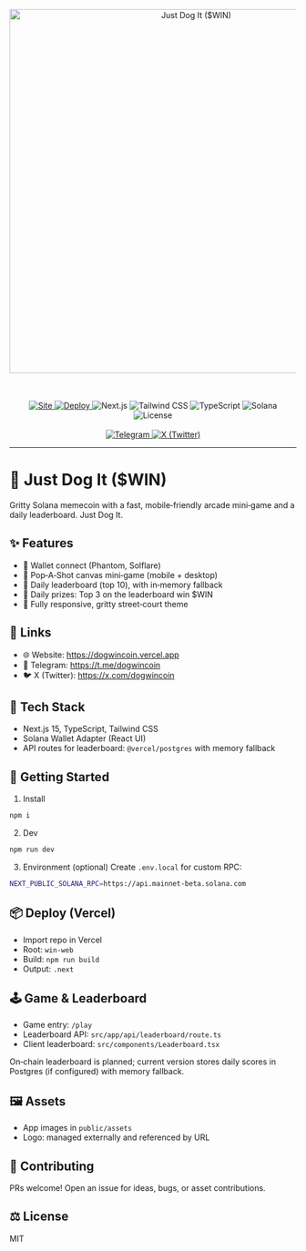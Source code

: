 <div align="center">

  <a href="https://dogwincoin.vercel.app"><img src="https://i.ibb.co/YBKYJ9BT/dogwincoin.png" alt="Just Dog It ($WIN)" width="640"/></a>

  <br/>
  <br/>

  <a href="https://dogwincoin.vercel.app">
    <img alt="Site" src="https://img.shields.io/badge/site-dogwincoin.vercel.app-34D399?logo=vercel&logoColor=white"/>
  </a>
  <a href="https://vercel.com">
    <img alt="Deploy" src="https://img.shields.io/badge/deploy-Vercel-000000?logo=vercel&logoColor=white"/>
  </a>
  <img alt="Next.js" src="https://img.shields.io/badge/Next.js-15-000000?logo=next.js"/>
  <img alt="Tailwind CSS" src="https://img.shields.io/badge/Tailwind-3-06B6D4?logo=tailwindcss&logoColor=white"/>
  <img alt="TypeScript" src="https://img.shields.io/badge/TypeScript-5-3178C6?logo=typescript&logoColor=white"/>
  <img alt="Solana" src="https://img.shields.io/badge/Solana-mainnet-9945FF?logo=solana&logoColor=white"/>
  <img alt="License" src="https://img.shields.io/badge/License-MIT-16a34a"/>

  <br/>
  <br/>

  <a href="https://t.me/dogwincoin">
    <img alt="Telegram" src="https://img.shields.io/badge/Telegram-@dogwincoin-2CA5E0?logo=telegram&logoColor=white"/>
  </a>
  <a href="https://x.com/dogwincoin">
    <img alt="X (Twitter)" src="https://img.shields.io/badge/X-@dogwincoin-000000?logo=x&logoColor=white"/>
  </a>

</div>

---

# 🐶 Just Dog It ($WIN)

Gritty Solana memecoin with a fast, mobile‑friendly arcade mini‑game and a daily leaderboard. Just Dog It.

## ✨ Features
- 🔐 Wallet connect (Phantom, Solflare)
- 🏀 Pop‑A‑Shot canvas mini‑game (mobile + desktop)
- 👑 Daily leaderboard (top 10), with in‑memory fallback
- 🎁 Daily prizes: Top 3 on the leaderboard win $WIN
- 📱 Fully responsive, gritty street‑court theme

## 🔗 Links
- 🌐 Website: https://dogwincoin.vercel.app
- 💬 Telegram: https://t.me/dogwincoin
- 🐦 X (Twitter): https://x.com/dogwincoin

## 🧱 Tech Stack
- Next.js 15, TypeScript, Tailwind CSS
- Solana Wallet Adapter (React UI)
- API routes for leaderboard: `@vercel/postgres` with memory fallback

## 🚀 Getting Started
1) Install
```bash
npm i
```
2) Dev
```bash
npm run dev
```
3) Environment (optional)
Create `.env.local` for custom RPC:
```bash
NEXT_PUBLIC_SOLANA_RPC=https://api.mainnet-beta.solana.com
```

## 📦 Deploy (Vercel)
- Import repo in Vercel
- Root: `win-web`
- Build: `npm run build`
- Output: `.next`

## 🕹️ Game & Leaderboard
- Game entry: `/play`
- Leaderboard API: `src/app/api/leaderboard/route.ts`
- Client leaderboard: `src/components/Leaderboard.tsx`

On‑chain leaderboard is planned; current version stores daily scores in Postgres (if configured) with memory fallback.

## 🖼️ Assets
- App images in `public/assets`
- Logo: managed externally and referenced by URL

## 🤝 Contributing
PRs welcome! Open an issue for ideas, bugs, or asset contributions.

## ⚖️ License
MIT
